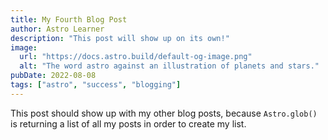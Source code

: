 ```yaml
---
title: My Fourth Blog Post
author: Astro Learner
description: "This post will show up on its own!"
image:
  url: "https://docs.astro.build/default-og-image.png"
  alt: "The word astro against an illustration of planets and stars."
pubDate: 2022-08-08
tags: ["astro", "success", "blogging"]
---
```


This post should show up with my other blog posts, because `Astro.glob()` is returning a list of all my posts in order to create my list.
